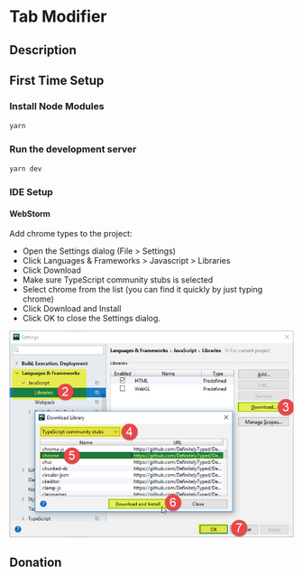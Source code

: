 # Tab Modifier

## Description

## First Time Setup

### Install Node Modules

```bash
yarn
```

### Run the development server

```bash
yarn dev
```

### IDE Setup

#### WebStorm

Add chrome types to the project:

* Open the Settings dialog (File > Settings)
* Click Languages & Frameworks > Javascript > Libraries
* Click Download
* Make sure TypeScript community stubs is selected
* Select chrome from the list (you can find it quickly by just typing chrome)
* Click Download and Install
* Click OK to close the Settings dialog.

![img.png](img.png)

## Donation
